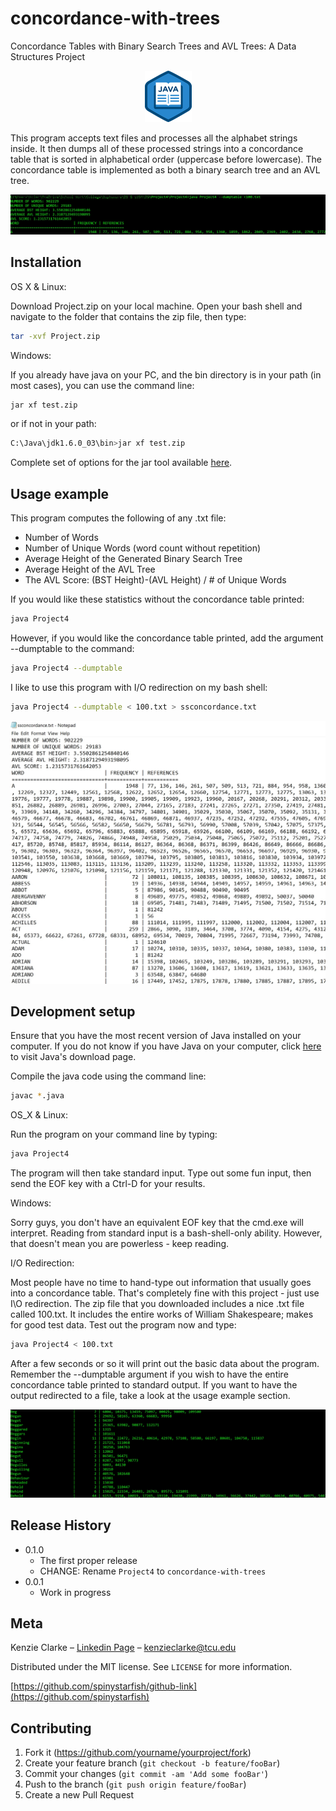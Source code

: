 # concordance-with-trees
Concordance Tables with Binary Search Trees and AVL Trees: A Data Structures Project

<p align="center">
  <img width="75" height="82" src="java-button2.png">
</p>

This program accepts text files and processes all the alphabet strings inside. It then dumps all of these processed strings into a concordance table that is sorted in alphabetical order (uppercase before lowercase). The concordance table is implemented as both a binary search tree and an AVL tree.

![](header1.jpg)

## Installation

OS X & Linux:

Download Project.zip on your local machine. Open your bash shell and navigate to the folder that contains the zip file, then type:
```sh
tar -xvf Project.zip
```
Windows:

If you already have java on your PC, and the bin directory is in your path (in most cases), you can use the command line:
```sh
jar xf test.zip
```
or if not in your path:
```sh
C:\Java\jdk1.6.0_03\bin>jar xf test.zip
```
Complete set of options for the jar tool available [here](http://download.oracle.com/javase/6/docs/technotes/tools/windows/jar.html).

## Usage example

This program computes the following of any .txt file:

* Number of Words
* Number of Unique Words (word count without repetition)
* Average Height of the Generated Binary Search Tree
* Average Height of the AVL Tree
* The AVL Score: (BST Height)-(AVL Height) / # of Unique Words

If you would like these statistics without the concordance table printed:
```sh
java Project4
```
However, if you would like the concordance table printed, add the argument --dumptable to the command:
```sh
java Project4 --dumptable
```
I like to use this program with I/O redirection on my bash shell:
```sh
java Project4 --dumptable < 100.txt > ssconcordance.txt
```
![](header3.jpg)

## Development setup

Ensure that you have the most recent version of Java installed on your computer. If you do not know if you have Java on your computer, click [here](https://java.com/en/download/) to visit Java's download page.

Compile the java code using the command line:

```sh
javac *.java
```
OS_X & Linux:

Run the program on your command line by typing:
```sh
java Project4
```
The program will then take standard input. Type out some fun input, then send the EOF key with a Ctrl-D for your results.

Windows:

Sorry guys, you don't have an equivalent EOF key that the cmd.exe will interpret. Reading from standard input is a bash-shell-only ability. However, that doesn't mean you are powerless - keep reading.

I/O Redirection:

Most people have no time to hand-type out information that usually goes into a concordance table. That's completely fine with this project - just use I\O redirection. The zip file that you downloaded includes a nice .txt file called 100.txt. It includes the entire works of William Shakespeare; makes for good test data. Test out the program now and type:
```sh
java Project4 < 100.txt
```
After a few seconds or so it will print out the basic data about the program. Remember the --dumptable argument if you wish to have the entire concordance table printed to standard output. If you want to have the output redirected to a file, take a look at the usage example section.

![](header2.jpg)

## Release History

* 0.1.0
    * The first proper release
    * CHANGE: Rename `Project4` to `concordance-with-trees`
* 0.0.1
    * Work in progress

## Meta

Kenzie Clarke – [Linkedin Page](https://www.linkedin.com/in/kenzieclarke07/) – kenzieclarke@tcu.edu

Distributed under the MIT license. See ``LICENSE`` for more information.

[https://github.com/spinystarfish/github-link](https://github.com/spinystarfish)

## Contributing

1. Fork it (<https://github.com/yourname/yourproject/fork>)
2. Create your feature branch (`git checkout -b feature/fooBar`)
3. Commit your changes (`git commit -am 'Add some fooBar'`)
4. Push to the branch (`git push origin feature/fooBar`)
5. Create a new Pull Request

<!-- Markdown link & img dfn's -->
[npm-image]: https://img.shields.io/npm/v/datadog-metrics.svg?style=flat-square
[npm-url]: https://npmjs.org/package/datadog-metrics
[npm-downloads]: https://img.shields.io/npm/dm/datadog-metrics.svg?style=flat-square
[travis-image]: https://img.shields.io/travis/dbader/node-datadog-metrics/master.svg?style=flat-square
[travis-url]: https://travis-ci.org/dbader/node-datadog-metrics
[wiki]: https://github.com/yourname/yourproject/wiki
